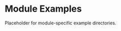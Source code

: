 <!-- file: examples/modules/README.md -->
<!-- version: 1.0.0 -->
<!-- guid: 64fa8232-6d94-47f0-9743-0677be94a704 -->

# Module Examples

Placeholder for module-specific example directories.
